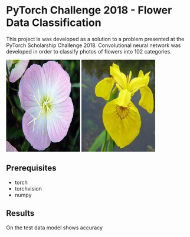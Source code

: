 # PyTorch Challenge 2018 - Flower Data Classification

This project is was developed as a solution to a problem presented at the PyTorch Scholarship Challenge 2018. Convolutional neural network was developed in order to classify photos of flowers into 102 categories.

<img src="images/flower1.jpg" width="200" height="250">
<img src="images/flower2.jpg" width="200" height="250">

## Prerequisites

* torch
* torchvision
* numpy 

## Results

On the test data model shows accuracy 
